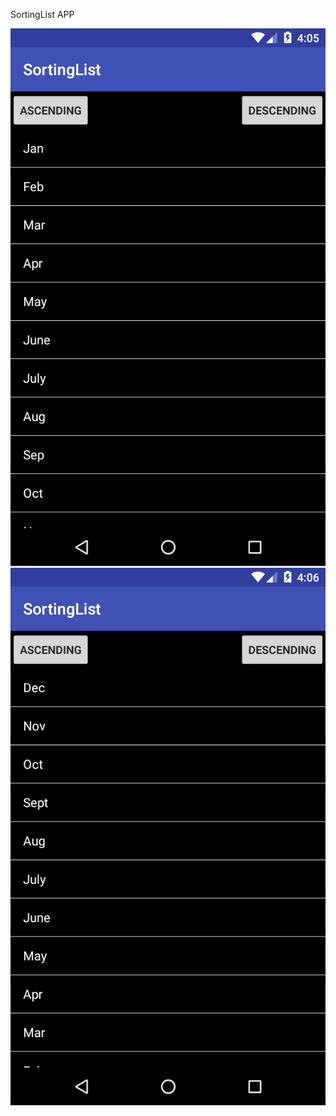 SortingList APP

![alt tag](https://github.com/karthik-krishnaswamy17/Learn_Android_ACADGILD/blob/Assignment4.1/SortingList-1.png)
![alt tag](https://github.com/karthik-krishnaswamy17/Learn_Android_ACADGILD/blob/Assignment4.1/SortingList-2.png)

